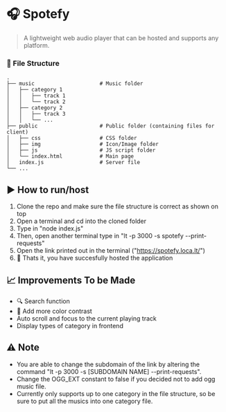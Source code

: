# 🎧 Spotefy

> A lightweight web audio player that can be hosted and supports any platform.

### 📁 File Structure 
    .
    ├── music                     # Music folder
    │   ├── category 1   
    │   │   ├── track 1
    │   │   └── track 2
    │   ├── category 2   
    │   │   ├── track 3
    │   │   └── ...
    ├── public                    # Public folder (containing files for client)
    │   ├── css                   # CSS folder
    │   ├── img                   # Icon/Image folder
    │   ├── js                    # JS script folder
    │   └── index.html            # Main page
    │   index.js                  # Server file
    └── ...

## ▶️ How to run/host
1. Clone the repo and make sure the file structure is correct as shown on top
2. Open a terminal and cd into the cloned folder
3. Type in "node index.js"
4. Then, open another terminal type in "lt -p 3000 -s spotefy --print-requests"
5. Open the link printed out in the terminal ("https://spotefy.loca.lt/")
5. 🎉 Thats it, you have succesfully hosted the application 

## 📈 Improvements To be Made 
- 🔍 Search function 
- 🎨 Add more color contrast 
- Auto scroll and focus to the current playing track 
- Display types of category in frontend

## ⚠️ Note 
- You are able to change the subdomain of the link by altering the command "lt -p 3000 -s [SUBDOMAIN NAME] --print-requests".
- Change the OGG_EXT constant to false if you decided not to add ogg music file.
- Currently only supports up to one category in the file structure, so be sure to put all the musics into one category file.
